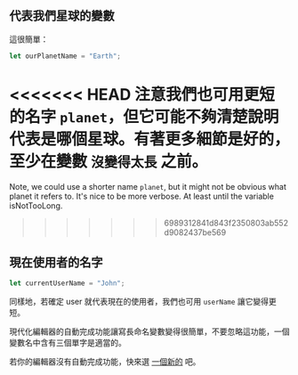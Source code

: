 ## 代表我們星球的變數

這很簡單：

```js
let ourPlanetName = "Earth";
```

<<<<<<< HEAD
注意我們也可用更短的名字 `planet`，但它可能不夠清楚說明代表是哪個星球。有著更多細節是好的，至少在變數 `沒變得太長` 之前。
=======
Note, we could use a shorter name `planet`, but it might not be obvious what planet it refers to. It's nice to be more verbose. At least until the variable isNotTooLong.
>>>>>>> 6989312841d843f2350803ab552d9082437be569

## 現在使用者的名字

```js
let currentUserName = "John";
```

同樣地，若確定 user 就代表現在的使用者，我們也可用 `userName` 讓它變得更短。

現代化編輯器的自動完成功能讓寫長命名變數變得很簡單，不要忽略這功能，一個變數名中含有三個單字是適當的。

若你的編輯器沒有自動完成功能，快來選 [一個新的](/code-editors) 吧。

